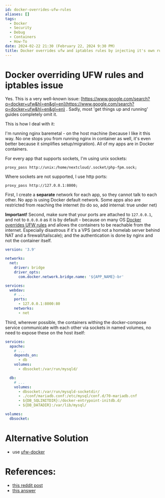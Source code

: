 ```yaml
---
id: docker-overrides-ufw-rules
aliases: []
tags:
  - Docker
  - Security
  - Debug
  - Containers
  - How-To
date: 2024-02-22 21:30 (February 22, 2024 9:30 PM)
title: Docker overrides ufw and iptables rules by injecting it's own rules
---
```


# Docker overriding UFW rules and iptables issue

Yes. This is a very well-known issue: [https://www.google.com/search?q=docker+ufw&hl=en&gl=en](https://www.google.com/search?q=docker+ufw&hl=en&gl=en) . Sadly, most 'get things up and running' guides completely omit it.

This is how I deal with it:

I'm running nginx baremetal - on the host machine (because I like it this way. No one stops you from running nginx in container as well, it's even better because it simplifies setup/migration). All of my apps are in Docker containers.

For every app that supports sockets, I'm using unix sockets:

`proxy_pass http://unix:/home/nextcloud/.socket/php-fpm.sock;`

Where sockets are not supported, I use http ports:

`proxy_pass http://127.0.0.1:8000;`

First, I create a **separate** network for each app, so they cannot talk to each other. No app is using Docker default network. Some apps also are restricted from reaching the internet (to do so, add internal: true under net)

**Important!** Second, make sure that your ports are attached to `127.0.0.1`, and not to `0.0.0.0` as it is by default - because on many OS [Docker overrides UFW rules](https://stackoverflow.com/questions/30383845/what-is-the-best-practice-of-docker-ufw-under-ubuntu) and allows the containers to be reachable from the internet. Especially disastrous if it's a VPS (and not a homelab server behind NAT and a firewall/tailscale); and the authentication is done by nginx and not the container itself.

```yaml
version: '3.9'

networks:
  net:
    driver: bridge
    driver_opts:
      com.docker.network.bridge.name: '${APP_NAME}-br'

services:
  webdav:
    # ...
    ports:
      - 127.0.0.1:8000:80
    networks:
      - net
```

Third, wherever possible, the containers withing the docker-compose service communicate with each other via sockets in named volumes, no need to expose these on the host itself:

```yaml
services:
  apache:
    # ...
    depends_on:
      - db
    volumes:
      - dbsocket:/var/run/mysqld/

  db:
    # ...
    volumes:
      - dbsocket:/var/run/mysqld-socketdir/
      - ./conf/mariadb.conf:/etc/mysql/conf.d/70-mariadb.cnf
      - ${DB_SQLINITDIR}:/docker-entrypoint-initdb.d/
      - ${DB_DATADIR}:/var/lib/mysql/

volumes:
  dbsocket:
```

# Alternative Solution
- use [ufw-docker](https://github.com/chaifeng/ufw-docker) 

# References:
- [this reddit post](https://www.reddit.com/r/selfhosted/comments/1atjsra/til_docker_overrides_ufw_and_iptables_rules_by/)
- [this answer](https://www.reddit.com/r/selfhosted/comments/1atjsra/comment/kqz8i90/?utm_source=share&utm_medium=web2x&context=3)
